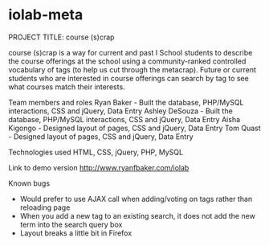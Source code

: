 iolab-meta
==========

PROJECT TITLE: course (s)crap

course (s)crap is a way for current and past I School students to describe the course offerings at the school using a community-ranked controlled vocabulary of tags (to help us cut through the metacrap). Future or current students who are interested in course offerings can search by tag to see what courses match their interests.

Team members and roles
Ryan Baker - Built the database, PHP/MySQL interactions, CSS and jQuery, Data Entry
Ashley DeSouza - Built the database, PHP/MySQL interactions, CSS and jQuery, Data Entry
Aisha Kigongo - Designed layout of pages, CSS and jQuery, Data Entry
Tom Quast - Designed layout of pages, CSS and jQuery, Data Entry

Technologies used
HTML, CSS, jQuery, PHP, MySQL

Link to demo version
http://www.ryanfbaker.com/iolab

Known bugs
- Would prefer to use AJAX call when adding/voting on tags rather than reloading page
- When you add a new tag to an existing search, it does not add the new term into the search query box
- Layout breaks a little bit in Firefox